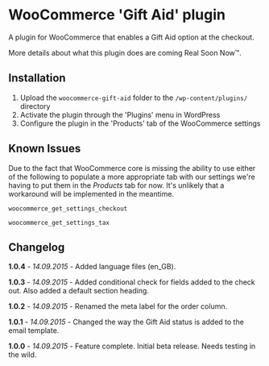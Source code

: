 # WooCommerce 'Gift Aid' plugin

A plugin for WooCommerce that enables a Gift Aid option at the checkout.

More details about what this plugin does are coming Real Soon Now™.

## Installation

1. Upload the `woocommerce-gift-aid` folder to the `/wp-content/plugins/` directory
2. Activate the plugin through the 'Plugins' menu in WordPress
3. Configure the plugin in the 'Products' tab of the WooCommerce settings

## Known Issues

Due to the fact that WooCommerce core is missing the ability to use either of the following to populate a more appropriate tab with our settings we're having to put them in the *Products* tab for now. It's unlikely that a workaround will be implemented in the meantime.

`woocommerce_get_settings_checkout`

`woocommerce_get_settings_tax`

## Changelog

**1.0.4** - *14.09.2015* - Added language files (en_GB).

**1.0.3** - *14.09.2015* - Added conditional check for fields added to the check out. Also added a default section heading.

**1.0.2** - *14.09.2015* - Renamed the meta label for the order column.

**1.0.1** - *14.09.2015* - Changed the way the Gift Aid status is added to the email template.

**1.0.0** - *14.09.2015* - Feature complete. Initial beta release. Needs testing in the wild.
